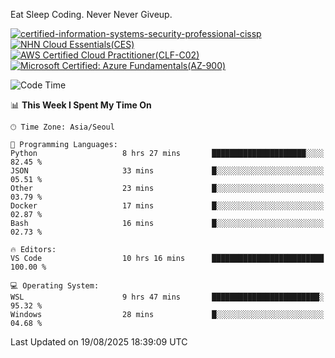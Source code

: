 Eat Sleep Coding.
Never Never Giveup.

[![certified-information-systems-security-professional-cissp](https://github.com/user-attachments/assets/d259884f-7f9a-4d80-a663-6968ead7464a)](https://www.credly.com/badges/f394a010-85a0-450b-9136-8043af01d71c/public_url)
[![NHN Cloud Essentials(CES)](https://github.com/user-attachments/assets/f405dcae-c923-424d-927f-e993bac10fa9)](https://www.nhncloud.com/kr/edu/certification/search)
[![AWS Certified Cloud Practitioner(CLF-C02)](https://github.com/user-attachments/assets/5199a6f5-42d5-4e70-b493-16c3fd42e691)](https://www.credly.com/badges/235e2b66-a782-4a21-ac77-ac4e42037113)
[![Microsoft Certified: Azure Fundamentals(AZ-900)](https://github.com/user-attachments/assets/7eb23f86-6311-42f9-83ab-166a25656710)](https://learn.microsoft.com/en-us/users/tiaz0128/credentials/ca6706271c8233ef)

<!--START_SECTION:waka-->
![Code Time](http://img.shields.io/badge/Code%20Time-4%2C341%20hrs%2044%20mins-blue)

📊 **This Week I Spent My Time On** 

```text
🕑︎ Time Zone: Asia/Seoul

💬 Programming Languages: 
Python                   8 hrs 27 mins       █████████████████████░░░░   82.45 % 
JSON                     33 mins             █░░░░░░░░░░░░░░░░░░░░░░░░   05.51 % 
Other                    23 mins             █░░░░░░░░░░░░░░░░░░░░░░░░   03.79 % 
Docker                   17 mins             █░░░░░░░░░░░░░░░░░░░░░░░░   02.87 % 
Bash                     16 mins             █░░░░░░░░░░░░░░░░░░░░░░░░   02.73 % 

🔥 Editors: 
VS Code                  10 hrs 16 mins      █████████████████████████   100.00 % 

💻 Operating System: 
WSL                      9 hrs 47 mins       ████████████████████████░   95.32 % 
Windows                  28 mins             █░░░░░░░░░░░░░░░░░░░░░░░░   04.68 % 
```


 Last Updated on 19/08/2025 18:39:09 UTC
<!--END_SECTION:waka-->
